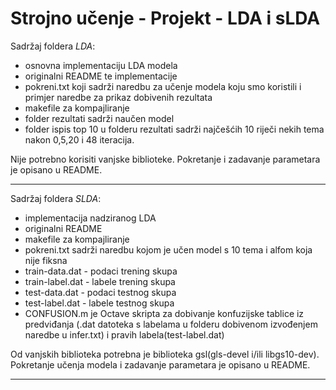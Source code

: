 Strojno učenje - Projekt - LDA i sLDA
================================================================================

Sadržaj foldera *LDA*:<br>
- osnovna implementaciju LDA modela<br>
- originalni README te implementacije<br>
- pokreni.txt koji sadrži naredbu za učenje modela koju smo koristili i primjer
naredbe za prikaz dobivenih rezultata<br>
- makefile za kompajliranje<br>
- folder rezultati sadrži naučen model <br>
- folder ispis top 10 u folderu rezultati sadrži najčešćih 10 riječi nekih tema
nakon 0,5,20 i 48 iteracija.

Nije potrebno korisiti vanjske biblioteke. Pokretanje i zadavanje parametara
je opisano u README. 

--------------------------------------------------------------------------------
Sadržaj foldera *SLDA*:<br>
- implementacija nadziranog LDA<br>
- originalni README<br>
- makefile za kompajliranje<br>
- pokreni.txt sadrži naredbu kojom je učen model s 10 tema i alfom koja nije 
fiksna<br>
- train-data.dat - podaci trening skupa<br>
- train-label.dat - labele trening skupa<br>
- test-data.dat - podaci testnog skupa<br>
- test-label.dat - labele testnog skupa<br>
- CONFUSION.m je Octave skripta za dobivanje konfuzijske tablice iz predviđanja
(.dat datoteka s labelama u folderu dobivenom izvođenjem naredbe u infer.txt)
i pravih labela(test-label.dat)

Od vanjskih biblioteka potrebna je biblioteka gsl(gls-devel i/ili libgs10-dev). 
Pokretanje učenja modela i zadavanje parametara je opisano u README. 

--------------------------------------------------------------------------------










